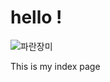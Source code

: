 # hello !

![파란장미](https://cdn.pixabay.com/photo/2013/07/21/13/00/rose-165819_960_720.jpg)

This is my index page
